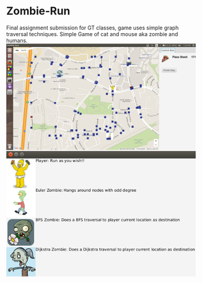 # Zombie-Run
Final assignment submission for GT classes, game uses simple graph traversal techniques.
Simple Game of cat and mouse aka zombie and humans.
![GAMEIMAGE](https://github.com/rix161/Zombie-Run/blob/master/ScreenShots/Game.png)
![HINT](https://github.com/rix161/Zombie-Run/blob/master/ScreenShots/hint.png)
